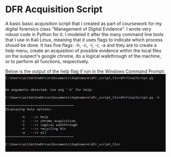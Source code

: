 # DFR Acquisition Script
A basic basic acquisition script that I created as part of coursework for my digital forensics class "Management of Digital Evidence". I wrote very
robust code in Python for it. I modeled it after the many command line tools that I use in Kali Linux, meaning that it uses flags to indicate which process
should be done. It has five flags: -h, -c, -l, -r, -a and they are to create a help menu, create an acquisition of possible evidence within the local files 
on the suspect's google chrome, do a logical walkthrough of the machine, or to perform all functions, respectively. 

Below is the output of the help flag if run in the Windows Command Prompt:
![alt text](/images/flags.png)
